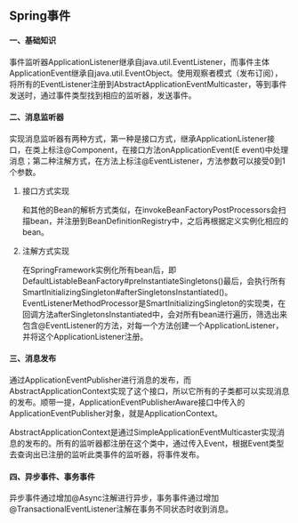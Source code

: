 ## 									Spring事件

#### 一、基础知识

​		事件监听器ApplicationListener继承自java.util.EventListener，而事件主体ApplicationEvent继承自java.util.EventObject。使用观察者模式（发布订阅），将所有的EventListener注册到AbstractApplicationEventMulticaster，等到事件发送时，通过事件类型找到相应的监听器，发送事件。



#### 二、消息监听器

实现消息监听器有两种方式，第一种是接口方式，继承ApplicationListener接口，在类上标注@Component，在接口方法onApplicationEvent(E event)中处理消息；第二种注解方式，在方法上标注@EventListener，方法参数可以接受0到1个参数。

1. 接口方式实现

   和其他的Bean的解析方式类似，在invokeBeanFactoryPostProcessors会扫描bean，并注册到BeanDefinitionRegistry中，之后再根据定义实例化相应的bean。

2. 注解方式实现

   在SpringFramework实例化所有bean后，即DefaultListableBeanFactory#preInstantiateSingletons()最后，会执行所有SmartInitializingSingleton#afterSingletonsInstantiated()。EventListenerMethodProcessor是SmartInitializingSingleton的实现类，在回调方法afterSingletonsInstantiated中，会对所有bean进行遍历，筛选出来包含@EventListener的方法，对每一个方法创建一个ApplicationListener，并将这个ApplicationListener注册。



#### 三、消息发布

​		通过ApplicationEventPublisher进行消息的发布，而AbstractApplicationContext实现了这个接口，所以它所有的子类都可以实现消息的发布。顺带一提，ApplicationEventPublisherAware接口中传入的ApplicationEventPublisher对象，就是ApplicationContext。

​		AbstractApplicationContext是通过SimpleApplicationEventMulticaster实现消息的发布的。所有的监听器都注册在这个类中，通过传入Event，根据Event类型去查询出已注册的监听此类事件的监听器，将事件发布。



#### 四、异步事件、事务事件

​		异步事件通过增加@Async注解进行异步，事务事件通过增加@TransactionalEventListener注解在事务不同状态时收到消息。
